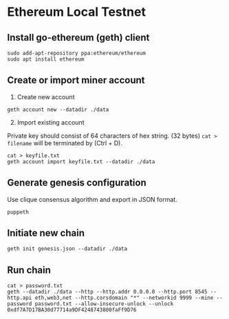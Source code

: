 # Ethereum Local Testnet

## Install go-ethereum (geth) client

```
sudo add-apt-repository ppa:ethereum/ethereum
sudo apt install ethereum
```

## Create or import miner account

1. Create new account

```
geth account new --datadir ./data
```

2. Import existing account

Private key should consist of 64 characters of hex string. (32 bytes)
`cat > filename` will be terminated by (Ctrl + D).

```
cat > keyfile.txt
geth account import keyfile.txt --datadir ./data
```

## Generate genesis configuration

Use clique consensus algorithm and export in JSON format.

```
puppeth
```

## Initiate new chain

```
geth init genesis.json --datadir ./data
```

## Run chain

```
cat > password.txt
geth --datadir ./data --http --http.addr 0.0.0.0 --http.port 8545 --http.api eth,web3,net --http.corsdomain "*" --networkid 9999 --mine --password password.txt --allow-insecure-unlock --unlock 0xdf7A7D17BA30d77714a9DF4248743800faFf9D76
```
